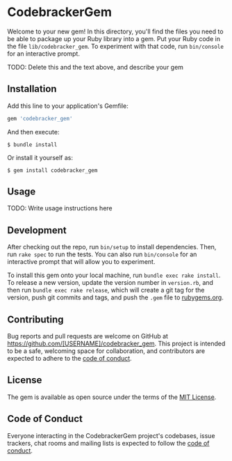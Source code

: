 # CodebrackerGem

Welcome to your new gem! In this directory, you'll find the files you need to be able to package up your Ruby library into a gem. Put your Ruby code in the file `lib/codebracker_gem`. To experiment with that code, run `bin/console` for an interactive prompt.

TODO: Delete this and the text above, and describe your gem

## Installation

Add this line to your application's Gemfile:

```ruby
gem 'codebracker_gem'
```

And then execute:

    $ bundle install

Or install it yourself as:

    $ gem install codebracker_gem

## Usage

TODO: Write usage instructions here

## Development

After checking out the repo, run `bin/setup` to install dependencies. Then, run `rake spec` to run the tests. You can also run `bin/console` for an interactive prompt that will allow you to experiment.

To install this gem onto your local machine, run `bundle exec rake install`. To release a new version, update the version number in `version.rb`, and then run `bundle exec rake release`, which will create a git tag for the version, push git commits and tags, and push the `.gem` file to [rubygems.org](https://rubygems.org).

## Contributing

Bug reports and pull requests are welcome on GitHub at https://github.com/[USERNAME]/codebracker_gem. This project is intended to be a safe, welcoming space for collaboration, and contributors are expected to adhere to the [code of conduct](https://github.com/[USERNAME]/codebracker_gem/blob/master/CODE_OF_CONDUCT.md).


## License

The gem is available as open source under the terms of the [MIT License](https://opensource.org/licenses/MIT).

## Code of Conduct

Everyone interacting in the CodebrackerGem project's codebases, issue trackers, chat rooms and mailing lists is expected to follow the [code of conduct](https://github.com/[USERNAME]/codebracker_gem/blob/master/CODE_OF_CONDUCT.md).
